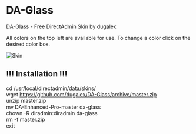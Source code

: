 # DA-Glass
DA-Glass - Free DirectAdmin Skin by dugalex

All colors on the top left are available for use. To change a color click on the desired color box. 

![Skin](https://github.com/dugalex/DA-Glass/blob/master/inc/skin.jpg)


!!! Installation !!!
--------------------------------------------------------------------

cd /usr/local/directadmin/data/skins/  
wget https://github.com/dugalex/DA-Glass/archive/master.zip  
unzip master.zip  
mv DA-Enhanced-Pro-master da-glass  
chown -R diradmin:diradmin da-glass  
rm -f master.zip  
exit  
